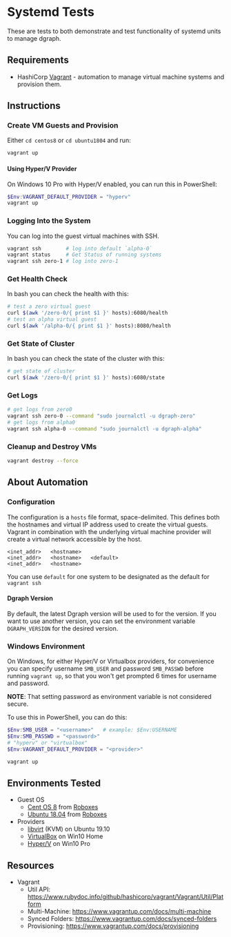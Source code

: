 # Systemd Tests

These are tests to both demonstrate and test functionality of systemd units to manage dgraph.

## Requirements

* HashiCorp [Vagrant](https://www.vagrantup.com/) - automation to manage virtual machine systems and provision them.

## Instructions

### Create VM Guests and Provision

Either `cd centos8` or `cd ubuntu1804` and run:

```bash
vagrant up
```

#### Using Hyper/V Provider

On Windows 10 Pro with Hyper/V enabled, you can run this in PowerShell:

```powershell
$Env:VAGRANT_DEFAULT_PROVIDER = "hyperv"
vagrant up
```

### Logging Into the System

You can log into the guest virtual machines with SSH.

```bash
vagrant ssh        # log into default `alpha-0`
vagrant status     # Get Status of running systems
vagrant ssh zero-1 # log into zero-1
```

### Get Health Check

In bash you can check the health with this:

```bash
# test a zero virtual guest
curl $(awk '/zero-0/{ print $1 }' hosts):6080/health
# test an alpha virtual guest
curl $(awk '/alpha-0/{ print $1 }' hosts):8080/health
```

### Get State of Cluster

In bash you can check the state of the cluster with this:

```bash
# get state of cluster
curl $(awk '/zero-0/{ print $1 }' hosts):6080/state
```

### Get Logs

```bash
# get logs from zero0
vagrant ssh zero-0 --command "sudo journalctl -u dgraph-zero"
# get logs from alpha0
vagrant ssh alpha-0 --command "sudo journalctl -u dgraph-alpha"
```
### Cleanup and Destroy VMs

```bash
vagrant destroy --force
```

## About Automation

### Configuration

The configuration is a `hosts` file format, space-delimited.  This defines both the hostnames and virtual IP address used to create the virtual guests.  Vagrant in combination with the underlying virtual machine provider will create a virtual network accessible by the host.

```host
<inet_addr>   <hostname>
<inet_addr>   <hostname>   <default>
<inet_addr>   <hostname>
```

You can use `default` for one system to be designated as the default for `vagrant ssh`

#### Dgraph Version

By default, the latest Dgraph version will be used to for the version.  If you want to use another version, you can set the environment variable `DGRAPH_VERSION` for the desired version.

### Windows Environment

On Windows, for either Hyper/V or Virtualbox providers, for convenience you can specify username `SMB_USER` and password `SMB_PASSWD` before running `vagrant up`, so that you won't get prompted 6 times for username and password.  

**NOTE**: That setting password as environment variable is not considered secure.

To use this in PowerShell, you can do this:

```powershell
$Env:SMB_USER = "<username>"   # example: $Env:USERNAME
$Env:SMB_PASSWD = "<password>"
# "hyperv" or "virtualbox"
$Env:VAGRANT_DEFAULT_PROVIDER = "<provider>"

vagrant up
```

## Environments Tested

* Guest OS
  * [Cent OS 8](https://app.vagrantup.com/generic/boxes/centos8) from [Roboxes](https://roboxes.org/)
  * [Ubuntu 18.04](https://app.vagrantup.com/generic/boxes/ubuntu1804) from [Roboxes](https://roboxes.org/)
* Providers
  * [libvirt](https://github.com/vagrant-libvirt/vagrant-libvirt) (KVM) on Ubuntu 19.10
  * [VirtualBox](https://www.vagrantup.com/docs/providers/virtualbox) on Win10 Home
  * [Hyper/V](https://www.vagrantup.com/docs/providers/hyperv) on Win10 Pro

## Resources

* Vagrant
  * Util API: https://www.rubydoc.info/github/hashicorp/vagrant/Vagrant/Util/Platform
  * Multi-Machine: https://www.vagrantup.com/docs/multi-machine
  * Synced Folders: https://www.vagrantup.com/docs/synced-folders
  * Provisioning: https://www.vagrantup.com/docs/provisioning
